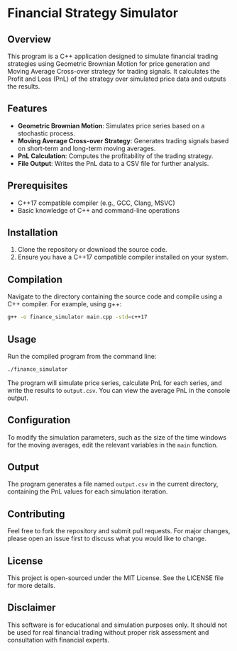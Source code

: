 
# Financial Strategy Simulator

## Overview

This program is a C++ application designed to simulate financial trading strategies using Geometric Brownian Motion for price generation and Moving Average Cross-over strategy for trading signals. It calculates the Profit and Loss (PnL) of the strategy over simulated price data and outputs the results.

## Features

- **Geometric Brownian Motion**: Simulates price series based on a stochastic process.
- **Moving Average Cross-over Strategy**: Generates trading signals based on short-term and long-term moving averages.
- **PnL Calculation**: Computes the profitability of the trading strategy.
- **File Output**: Writes the PnL data to a CSV file for further analysis.

## Prerequisites

- C++17 compatible compiler (e.g., GCC, Clang, MSVC)
- Basic knowledge of C++ and command-line operations

## Installation

1. Clone the repository or download the source code.
2. Ensure you have a C++17 compatible compiler installed on your system.

## Compilation

Navigate to the directory containing the source code and compile using a C++ compiler. For example, using g++:

```bash
g++ -o finance_simulator main.cpp -std=c++17
```

## Usage

Run the compiled program from the command line:

```bash
./finance_simulator
```

The program will simulate price series, calculate PnL for each series, and write the results to `output.csv`. You can view the average PnL in the console output.

## Configuration

To modify the simulation parameters, such as the size of the time windows for the moving averages, edit the relevant variables in the `main` function.

## Output

The program generates a file named `output.csv` in the current directory, containing the PnL values for each simulation iteration.

## Contributing

Feel free to fork the repository and submit pull requests. For major changes, please open an issue first to discuss what you would like to change.

## License

This project is open-sourced under the MIT License. See the LICENSE file for more details.

## Disclaimer

This software is for educational and simulation purposes only. It should not be used for real financial trading without proper risk assessment and consultation with financial experts.
